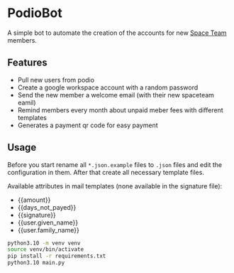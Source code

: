 # PodioBot
A simple bot to automate the creation of the accounts for new 
[Space Team](https://spaceteam.at/) members.


## Features
* Pull new users from podio
* Create a google workspace account with a random password
* Send the new member a welcome email (with their new spaceteam eamil)
* Remind members every month about unpaid meber fees with different templates
* Generates a payment qr code for easy payment


## Usage
Before you start rename all `*.json.example` files to `.json` files and edit the 
configuration in them. After that create all necessary template files. 

Available attributes in mail templates (none available in the signature file): 
* {{amount}}
* {{days_not_payed}}
* {{signature}}
* {{user.given_name}}
* {{user.family_name}}

```bash
python3.10 -m venv venv
source venv/bin/activate
pip install -r requirements.txt
python3.10 main.py
```

<!--
## Deploy 
We deploy this bot as a systemd service on Ubuntu 2020.

First, install python with:
-->
